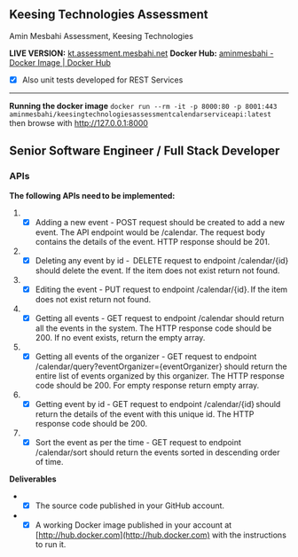 ## Keesing Technologies Assessment

Amin Mesbahi Assessment, Keesing Technologies

**LIVE VERSION:** [kt.assessment.mesbahi.net](https://kt.assessment.mesbahi.net/index.html)
**Docker Hub:** [aminmesbahi - Docker Image | Docker Hub](https://hub.docker.com/r/aminmesbahi/keesingtechnologiesassessmentcalendarserviceapi)

 - [x] Also unit tests developed for REST Services

****

**Running the docker image**
`docker run --rm -it -p 8000:80 -p 8001:443 aminmesbahi/keesingtechnologiesassessmentcalendarserviceapi:latest`
then browse with http://127.0.0.1:8000


## Senior Software Engineer / Full Stack Developer

### APIs

**The following APIs need to be implemented:**

 1. - [x]  Adding a new event - POST request should be created to add a new event. The API endpoint would be /calendar. The request body contains the details of the event. HTTP response should be 201.

 1. - [x]  Deleting any event by id -  DELETE request to endpoint /calendar/{id} should delete the event. If the item does not exist return not found.

1. - [x]  Editing the event - PUT request to endpoint /calendar/{id}. If the item does not exist return not found.

1. - [x]  Getting all events - GET request to endpoint /calendar should return all the events in the system. The HTTP response code should be 200. If no event exists, return the empty array.

1. - [x]  Getting all events of the organizer - GET request to endpoint /calendar/query?eventOrganizer={eventOrganizer} should return the entire list of events organized by this organizer. The HTTP response code should be 200. For empty response return empty array.

1. - [x]  Getting event by id - GET request to endpoint /calendar/{id} should return the details of the event with this unique id. The HTTP response code should be 200.

1. - [x]  Sort the event as per the time - GET request to endpoint /calendar/sort should return the events sorted in descending order of time.

**Deliverables**

 * - [x]  The source code published in your GitHub account.

*  - [x]  A working Docker image published in your account at [http://hub.docker.com](http://hub.docker.com) with the instructions to run it.
